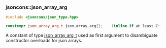 ### jsoncons::json_array_arg

```cpp
#include <jsoncons/json_type.hpp>

constexpr json_array_arg_t json_array_arg{};    (inline if at least C++17)
```

A constant of type [json_array_arg_t](json_array_arg_t.md) used as first argument to disambiguate constructor overloads for json arrays.

